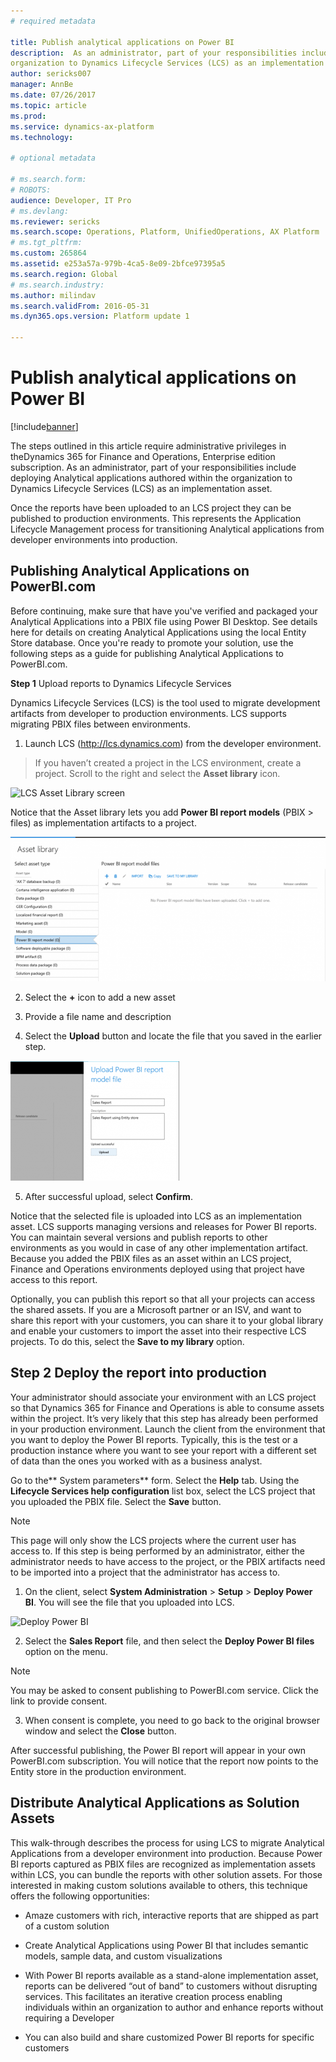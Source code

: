 ```yaml
---
# required metadata

title: Publish analytical applications on Power BI 
description:  As an administrator, part of your responsibilities include deploying Analytical applications authored within the
organization to Dynamics Lifecycle Services (LCS) as an implementation asset.
author: sericks007
manager: AnnBe
ms.date: 07/26/2017
ms.topic: article
ms.prod: 
ms.service: dynamics-ax-platform
ms.technology: 

# optional metadata

# ms.search.form: 
# ROBOTS: 
audience: Developer, IT Pro
# ms.devlang: 
ms.reviewer: sericks
ms.search.scope: Operations, Platform, UnifiedOperations, AX Platform
# ms.tgt_pltfrm: 
ms.custom: 265864
ms.assetid: e253a57a-979b-4ca5-8e09-2bfce97395a5
ms.search.region: Global
# ms.search.industry: 
ms.author: milindav
ms.search.validFrom: 2016-05-31
ms.dyn365.ops.version: Platform update 1

---
```


# Publish analytical applications on Power BI 

[!include[banner](../includes/banner.md)]


The steps outlined in this article require administrative privileges in theDynamics 365 for Finance and Operations, Enterprise edition 
subscription. As an administrator, part of your responsibilities include deploying Analytical applications authored within the
organization to Dynamics Lifecycle Services (LCS) as an implementation asset.

Once the reports have been uploaded to an LCS project they can be published to production environments. This represents the 
Application Lifecycle Management process for transitioning Analytical applications from developer environments into production.

## Publishing Analytical Applications on PowerBI.com

Before continuing, make sure that have you've verified and packaged your Analytical Applications into a PBIX file using Power BI Desktop. See details
here for details on creating Analytical Applications using the local Entity Store database. Once you're ready to promote your solution, 
use the following steps as a guide for publishing Analytical Applications to PowerBI.com.

**Step 1** Upload reports to Dynamics Lifecycle Services

Dynamics Lifecycle Services (LCS) is the tool used to migrate development artifacts from developer to production environments. LCS 
supports migrating PBIX files between environments.


1.  Launch LCS (http://lcs.dynamics.com) from the developer environment.

>   If you haven’t created a project in the LCS environment, create a project.
>   Scroll to the right and select the **Asset library** icon.

![LCS Asset Library screen](media/c4327950e22a8817242a65ebb4f95f3c.png)

Notice that the Asset library lets you add **Power BI report models** (PBIX > files) as implementation artifacts to a project.

![LCS asset library.png](media/asset-library.png)

2.  Select the **+** icon to add a new asset

3.  Provide a file name and description

4.  Select the **Upload** button and locate the file that you saved in the earlier step.

![Upload new file](media/upload.png)

5.  After successful upload, select **Confirm**.

Notice that the selected file is uploaded into LCS as an implementation asset. LCS supports managing versions and releases for Power BI 
reports. You can maintain several versions and publish reports to other environments as you would in case of any other implementation 
artifact. Because you added the PBIX files as an asset within an LCS project, Finance and Operations environments deployed using that
project have access to this report.

Optionally, you can publish this report so that all your projects can access the shared assets. If you are a Microsoft partner or an ISV,
and want to share this report with your customers, you can share it to your global library and enable your customers to import the asset
into their respective LCS projects. To do this, select the **Save to my library** option.

## Step 2 Deploy the report into production

Your administrator should associate your environment with an LCS project so that Dynamics 365 for Finance and Operations is able to 
consume assets within the project. It’s very likely that this step has already been performed in your production environment.
Launch the client from the environment that you want to deploy the Power BI reports. Typically, this is the test or a production 
instance where you want to see your report with a different set of data than the ones you worked with as a business analyst. 

Go to the\*\* System parameters\*\* form. Select the **Help** tab. Using the **Lifecycle Services help configuration** list box, 
select the LCS project that you uploaded the PBIX file. Select the **Save** button. 

> [!NOTE] 
> This page will only show the LCS projects where the current user has access to. If this step is being performed by an 
administrator, either the administrator needs to have access to the project, or the PBIX artifacts need to be imported into a project 
that the administrator has access to.

1.  On the client, select **System Administration** \> **Setup** \> **Deploy     Power BI**. You will see the file that you uploaded 
into LCS.

![Deploy Power BI](media/deploy.jpeg)

2.  Select the **Sales Report** file, and then select the **Deploy Power BI files** option on the menu.

> [!NOTE] 
> You may be asked to consent publishing to PowerBI.com service.
Click the link to provide consent.

3.  When consent is complete, you need to go back to the original browser window and select the **Close** button.

After successful publishing, the Power BI report will appear in your own PowerBI.com subscription. You will notice that the report 
now points to the Entity store in the production environment.

## Distribute Analytical Applications as Solution Assets

This walk-through describes the process for using LCS to migrate Analytical Applications from a developer environment into production. 
Because Power BI reports captured as PBIX files are recognized as implementation assets within LCS, you can bundle the reports with 
other solution assets. For those interested in making custom solutions available to others, this technique offers the
following opportunities:

-   Amaze customers with rich, interactive reports that are shipped as part of a custom solution

-   Create Analytical Applications using Power BI that includes semantic models, sample data, and custom visualizations

-   With Power BI reports available as a stand-alone implementation asset, reports can be delivered “out of band” to customers without 
disrupting services. This facilitates an iterative creation process enabling individuals within an organization to author and enhance 
reports without requiring a Developer

-   You can also build and share customized Power BI reports for specific customers
